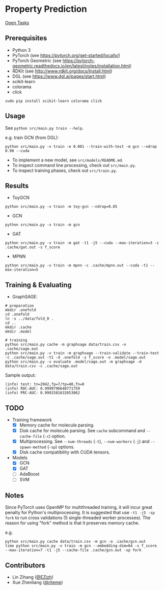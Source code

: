 # Property Prediction

[Open Tasks](https://www.aicures.mit.edu/tasks)

## Prerequisites

* Python 3
* PyTorch (see <https://pytorch.org/get-started/locally/>)
* PyTorch Geometric (see <https://pytorch-geometric.readthedocs.io/en/latest/notes/installation.html>)
* RDKit (see <http://www.rdkit.org/docs/Install.html>)
* DGL (see <https://www.dgl.ai/pages/start.html>)
* scikit-learn
* colorama
* click

```
sudo pip install scikit-learn colorama click
```

## Usage

See `python src/main.py train --help`.

e.g. train GCN (from DGL):

```
python src/main.py -v train -e 0.001 --train-with-test -m gcn --ndrop 0.90 --cuda
```

* To implement a new model, see `src/models/README.md`.
* To inspect command line processing, check out `src/main.py`.
* To inspect training phases, check out `src/train.py`.

## Results

* ToyGCN

```
python src/main.py -v train -m toy-gcn --ndrop=0.85
```

* GCN

```
python src/main.py -v train -m gcn
```

* GAT

```
python src/main.py -v train -m gat -t1 -j5 --cuda --max-iteration=3 -c .cache/gat.out -s f_score
```

* MPNN

```
python src/main.py -v train -m mpnn -c .cache/mpnn.out --cuda -t1 --max-iteration=5
```

## Training & Evaluating

* GraphSAGE:

```shell
# preparation
mkdir .onefold
cd .onefold
ln -s ../data/fold_0 .
cd ..
mkdir .cache
mkdir .model

# training
python src/main.py cache -m graphsage data/train.csv -o .cache/sage.out
python src/main.py -v train -m graphsage --train-validate --train-test -c .cache/sage.out -t1 -d .onefold -s f_score -o .model/sage.out
python src/main.py -v evaluate .model/sage.out -m graphsage -d data/train.csv -c .cache/sage.out
```

Sample output:

```
(info) test: tn=2042,fp=7/tp=48,fn=0
(info) ROC-AUC: 0.9999796648771759
(info) PRC-AUC: 0.9991581632653062
```

## TODO

* Training framework
    * [x] Memory cache for molecule parsing.
    * [x] Disk cache for molecule parsing. See `cache` subcommand and `--cache-file` (`-c`) option.
    * [x] Multiprocessing. See `--num-threads` (`-t`), `--num-workers` (`-j`) and `--spawn-method` (`-sp`) options.
    * [x] Disk cache compatibility with CUDA tensors.
* Models
    * [x] GCN
    * [x] GAT
    * [ ] AdaBoost
    * [ ] SVM

## Notes

Since PyTorch uses OpenMP for multithreaded training, it will incur great penalty for Python's multiprocessing. It is suggested that use `-t1 -j5 -sp fork` to run cross validations (5 single-threaded worker processes). The reason for using "fork" method is that it preserves memory cache.

e.g.

```
python src/main.py cache data/train.csv -m gcn -o .cache/gcn.out
time python src/main.py -v train -m gcn --embedding-dim=64 -s f_score --max-iteration=7 -t1 -j5 --cache-file .cache/gcn.out -sp fork
```

## Contributors

* Lin Zihang ([@EZlzh](https://github.com/EZlzh))
* Xue Zhenliang ([@riteme](https://github.com/riteme))